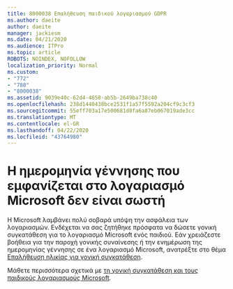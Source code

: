 ```yaml
---
title: 8000038 Επαλήθευση παιδικού λογαριασμού GDPR
ms.author: daeite
author: daeite
manager: jackiesm
ms.date: 04/21/2020
ms.audience: ITPro
ms.topic: article
ROBOTS: NOINDEX, NOFOLLOW
localization_priority: Normal
ms.custom:
- "772"
- "788"
- "8000038"
ms.assetid: 9039e40c-62d4-4658-ab5b-2649ba738c40
ms.openlocfilehash: 238d1440438bce2531f1a57f5592a204cf9c3cf3
ms.sourcegitcommit: 55eff703a17e500681d8fa6a87eb067019ade3cc
ms.translationtype: MT
ms.contentlocale: el-GR
ms.lasthandoff: 04/22/2020
ms.locfileid: "43764980"
---
```

# <a name="date-of-birth-displayed-in-your-microsoft-account-is-incorrect"></a>Η ημερομηνία γέννησης που εμφανίζεται στο λογαριασμό Microsoft δεν είναι σωστή

Η Microsoft λαμβάνει πολύ σοβαρά υπόψη την ασφάλεια των λογαριασμών. Ενδέχεται να σας ζητήθηκε πρόσφατα να δώσετε γονική συγκατάθεση για το λογαριασμό Microsoft ενός παιδιού. Εάν χρειάζεστε βοήθεια για την παροχή γονικής συναίνεσης ή την ενημέρωση της ημερομηνίας γέννησης σε ένα λογαριασμό Microsoft, ανατρέξτε στο θέμα [Επαλήθευση ηλικίας για γονική συγκατάθεση](https://go.microsoft.com/fwlink/p/?linkid=874364).
  
Μάθετε περισσότερα σχετικά με [τη γονική συγκατάθεση και τους παιδικούς λογαριασμούς Microsoft](https://go.microsoft.com/fwlink/p/?linkid=874365).
  